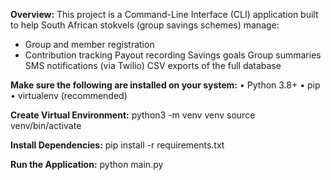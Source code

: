 **Overview:**
This project is a Command-Line Interface (CLI) application built to help South African stokvels (group savings schemes) manage:
- Group and member registration
- Contribution tracking
Payout recording
Savings goals
Group summaries
SMS notifications (via Twilio)
CSV exports of the full database

**Make sure the following are installed on your system:**
•	Python 3.8+
•	pip
•	virtualenv (recommended)

**Create Virtual Environment:**
python3 -m venv venv
source venv/bin/activate

**Install Dependencies:**
pip install -r requirements.txt

**Run the Application:** 
python main.py
